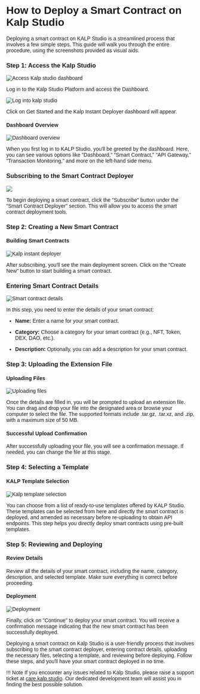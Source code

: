 <style>  body { font-family: "Source Sans 3", sans-serif!important; }</style>

<link  href="https://fonts.googleapis.com/css2?family=Source+Sans+3:ital,wght@0,200..900;1,200..900&display=swap"  rel="stylesheet">  <link  rel="stylesheet"  href="https://fonts.googleapis.com/icon?family=Material+Icons">

# **How to Deploy a Smart Contract on Kalp Studio**

Deploying a smart contract on KALP Studio is a streamlined process that involves a few simple steps. This guide will walk you through the entire procedure, using the screenshots provided as visual aids.

### Step 1: Access the Kalp Studio

![Access Kalp studio dashboard](https://docs.kalp.studio/~gitbook/image?url=https%3A%2F%2F1148605496-files.gitbook.io%2F%7E%2Ffiles%2Fv0%2Fb%2Fgitbook-x-prod.appspot.com%2Fo%2Fspaces%252F4gkv2XhY4CmWY6Vp0djW%252Fuploads%252F5p0Xow0XoCVW5I3nIKAZ%252Fimage.png%3Falt%3Dmedia%26token%3Da4ff70e2-2c0f-4ff3-b0d4-ce82780a7f77&width=768&dpr=4&quality=100&sign=90816726&sv=1)

Log in to the Kalp Studio Platform and access the Dashboard.

![Log into kalp studio](https://docs.kalp.studio/~gitbook/image?url=https%3A%2F%2F1148605496-files.gitbook.io%2F%7E%2Ffiles%2Fv0%2Fb%2Fgitbook-x-prod.appspot.com%2Fo%2Fspaces%252F4gkv2XhY4CmWY6Vp0djW%252Fuploads%252Fnt5RZ2x3Vj6bCHGbyunH%252Fimage.png%3Falt%3Dmedia%26token%3D299cd571-fb69-43f7-a618-0f511293c7a9&width=768&dpr=4&quality=100&sign=b1fb0f88&sv=1)

Click on Get Started and the Kalp Instant Deployer dashboard will appear.

#### **Dashboard Overview**
![Dashboard overview](https://docs.kalp.studio/~gitbook/image?url=https%3A%2F%2F1148605496-files.gitbook.io%2F%7E%2Ffiles%2Fv0%2Fb%2Fgitbook-x-prod.appspot.com%2Fo%2Fspaces%252F4gkv2XhY4CmWY6Vp0djW%252Fuploads%252F3ow7TpJ9sTq1ehWd4kiq%252Fimage.png%3Falt%3Dmedia%26token%3Dfe631337-fcdd-4bcc-9a6a-13d2ed70ca83&width=768&dpr=4&quality=100&sign=4f65c5ce&sv=1)

When you first log in to KALP Studio, you'll be greeted by the dashboard. Here, you can see various options like "Dashboard," "Smart Contract," "API Gateway," "Transaction Monitoring," and more on the left-hand side menu.

### **Subscribing to the Smart Contract Deployer**

![](https://docs.kalp.studio/~gitbook/image?url=https%3A%2F%2F1148605496-files.gitbook.io%2F%7E%2Ffiles%2Fv0%2Fb%2Fgitbook-x-prod.appspot.com%2Fo%2Fspaces%252F4gkv2XhY4CmWY6Vp0djW%252Fuploads%252FcL4aVtNF7C0OQjNnu7uv%252Fimage.png%3Falt%3Dmedia%26token%3Dfc258a6d-6672-484f-9c94-4f33ff4eaa66&width=768&dpr=4&quality=100&sign=303dd931&sv=1)

To begin deploying a smart contract, click the "Subscribe" button under the "Smart Contract Deployer" section. This will allow you to access the smart contract deployment tools.

### **Step 2: Creating a New Smart Contract**

#### Building Smart Contracts

![Kalp instant deployer](https://docs.kalp.studio/~gitbook/image?url=https%3A%2F%2F1148605496-files.gitbook.io%2F%7E%2Ffiles%2Fv0%2Fb%2Fgitbook-x-prod.appspot.com%2Fo%2Fspaces%252F4gkv2XhY4CmWY6Vp0djW%252Fuploads%252Fe9FO9xlMLR4mlBOPFXlC%252Fimage.png%3Falt%3Dmedia%26token%3De548d91d-72f2-4281-888c-f9cabd1dac43&width=768&dpr=4&quality=100&sign=1d1a9712&sv=1)

After subscribing, you'll see the main deployment screen. Click on the "Create New" button to start building a smart contract.

### Entering Smart Contract Details
![Smart contract details](https://docs.kalp.studio/~gitbook/image?url=https%3A%2F%2F1148605496-files.gitbook.io%2F%7E%2Ffiles%2Fv0%2Fb%2Fgitbook-x-prod.appspot.com%2Fo%2Fspaces%252F4gkv2XhY4CmWY6Vp0djW%252Fuploads%252FuTnwX54CCMcmGCTbfPfo%252Fimage.png%3Falt%3Dmedia%26token%3D2ebd80c8-ae58-481d-8bac-d185b4a7e858&width=768&dpr=4&quality=100&sign=64dc235&sv=1)

In this step, you need to enter the details of your smart contract:

-   **Name:** Enter a name for your smart contract.
    
-   **Category:** Choose a category for your smart contract (e.g., NFT, Token, DEX, DAO, etc.).
    
-   **Description:** Optionally, you can add a description for your smart contract.
    

### **Step 3: Uploading the Extension File**

#### Uploading Files

![Uploading files](https://docs.kalp.studio/~gitbook/image?url=https%3A%2F%2F1148605496-files.gitbook.io%2F%7E%2Ffiles%2Fv0%2Fb%2Fgitbook-x-prod.appspot.com%2Fo%2Fspaces%252F4gkv2XhY4CmWY6Vp0djW%252Fuploads%252FF7SlHP89pECLEROwEQBK%252Fimage.png%3Falt%3Dmedia%26token%3Db1977ce8-108e-43f2-b4a3-5189f563426d&width=768&dpr=4&quality=100&sign=f9f41ebf&sv=1)

Once the details are filled in, you will be prompted to upload an extension file. You can drag and drop your file into the designated area or browse your computer to select the file. The supported formats include .tar.gz, .tar.xz, and .zip, with a maximum size of 50 MB.

#### Successful Upload Confirmation

After successfully uploading your file, you will see a confirmation message. If needed, you can change the file at this stage.

### Step 4: Selecting a Template

#### KALP Template Selection

![Kalp template selection](https://docs.kalp.studio/~gitbook/image?url=https%3A%2F%2F1148605496-files.gitbook.io%2F%7E%2Ffiles%2Fv0%2Fb%2Fgitbook-x-prod.appspot.com%2Fo%2Fspaces%252F4gkv2XhY4CmWY6Vp0djW%252Fuploads%252FeyoAR5sAHmZTN9yjsSdi%252Fimage.png%3Falt%3Dmedia%26token%3Dbbfad6f1-bc4e-431a-b87c-12d542aba1e7&width=768&dpr=4&quality=100&sign=bb86e8fb&sv=1)

You can choose from a list of ready-to-use templates offered by KALP Studio. These templates can be selected from here and directly the smart contract is deployed, and amended as necessary before re-uploading to obtain API endpoints. This step helps you directly deploy smart contracts using pre-built templates.

### **Step 5: Reviewing and Deploying**

#### Review Details

Review all the details of your smart contract, including the name, category, description, and selected template. Make sure everything is correct before proceeding.

#### Deployment

![Deployment](https://docs.kalp.studio/~gitbook/image?url=https%3A%2F%2F1148605496-files.gitbook.io%2F%7E%2Ffiles%2Fv0%2Fb%2Fgitbook-x-prod.appspot.com%2Fo%2Fspaces%252F4gkv2XhY4CmWY6Vp0djW%252Fuploads%252FxTaBoDEcspN79s5BQOcL%252Fimage.png%3Falt%3Dmedia%26token%3D962ae839-c437-4bd1-b898-22357b89884b&width=768&dpr=4&quality=100&sign=23a9d3b8&sv=1)

Finally, click on "Continue" to deploy your smart contract. You will receive a confirmation message indicating that the new smart contract has been successfully deployed.

Deploying a smart contract on Kalp Studio is a user-friendly process that involves subscribing to the smart contract deployer, entering contract details, uploading the necessary files, selecting a template, and reviewing before deploying. Follow these steps, and you'll have your smart contract deployed in no time.

!!! Note
    If you encounter any issues related to Kalp Studio, please raise a support ticket at [care.kalp.studio](mailto:care.kalp.studio). Our dedicated development team will assist you in finding the best possible solution.


